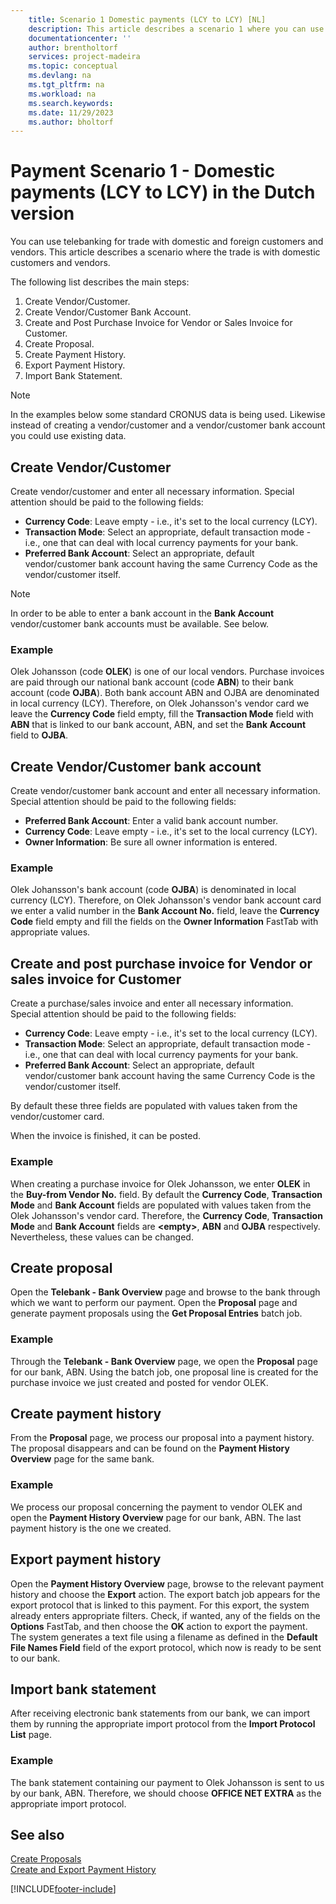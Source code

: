 ```yaml
---
    title: Scenario 1 Domestic payments (LCY to LCY) [NL]
    description: This article describes a scenario 1 where you can use telebanking for trade with domestic and foreign customers and vendors.
    documentationcenter: ''
    author: brentholtorf
    services: project-madeira
    ms.topic: conceptual
    ms.devlang: na
    ms.tgt_pltfrm: na
    ms.workload: na
    ms.search.keywords:
    ms.date: 11/29/2023
    ms.author: bholtorf
---
```

# Payment Scenario 1 - Domestic payments (LCY to LCY) in the Dutch version
You can use telebanking for trade with domestic and foreign customers and vendors. This article describes a scenario where the trade is with domestic customers and vendors.  

The following list describes the main steps:  

1.  Create Vendor/Customer.  
2.  Create Vendor/Customer Bank Account.  
3.  Create and Post Purchase Invoice for Vendor or Sales Invoice for Customer.  
4.  Create Proposal.  
5.  Create Payment History.  
6.  Export Payment History.  
7.  Import Bank Statement.  

> [!NOTE]  
>  In the examples below some standard CRONUS data is being used. Likewise instead of creating a vendor/customer and a vendor/customer bank account you could use existing data.  

## Create Vendor/Customer  
Create vendor/customer and enter all necessary information. Special attention should be paid to the following fields:  

- **Currency Code**: Leave empty - i.e., it's set to the local currency (LCY).  
- **Transaction Mode**: Select an appropriate, default transaction mode - i.e., one that can deal with local currency payments for your bank.  
- **Preferred Bank Account**: Select an appropriate, default vendor/customer bank account having the same Currency Code as the vendor/customer itself.  

> [!NOTE]  
>  In order to be able to enter a bank account in the **Bank Account** vendor/customer bank accounts must be available. See below.  

### Example  
Olek Johansson (code **OLEK**) is one of our local vendors. Purchase invoices are paid through our national bank account (code **ABN**) to their bank account (code **OJBA**). Both bank account ABN and OJBA are denominated in local currency (LCY). Therefore, on Olek Johansson's vendor card we leave the **Currency Code** field empty, fill the **Transaction Mode** field with **ABN** that is linked to our bank account, ABN, and set the **Bank Account** field to **OJBA**.  

## Create Vendor/Customer bank account  
Create vendor/customer bank account and enter all necessary information. Special attention should be paid to the following fields:  

- **Preferred Bank Account**: Enter a valid bank account number.  
- **Currency Code**: Leave empty - i.e., it's set to the local currency (LCY).  
- **Owner Information**: Be sure all owner information is entered.  

### Example  
Olek Johansson's bank account (code **OJBA**) is denominated in local currency (LCY). Therefore, on Olek Johansson's vendor bank account card we enter a valid number in the **Bank Account No.** field, leave the **Currency Code** field empty and fill the fields on the **Owner Information** FastTab with appropriate values.  

## Create and post purchase invoice for Vendor or sales invoice for Customer  
Create a purchase/sales invoice and enter all necessary information. Special attention should be paid to the following fields:  

- **Currency Code**: Leave empty - i.e., it's set to the local currency (LCY).  
- **Transaction Mode**: Select an appropriate, default transaction mode - i.e., one that can deal with local currency payments for your bank.  
- **Preferred Bank Account**: Select an appropriate, default vendor/customer bank account having the same Currency Code is the vendor/customer itself.  

By default these three fields are populated with values taken from the vendor/customer card.  

When the invoice is finished, it can be posted.  

### Example  
When creating a purchase invoice for Olek Johansson, we enter **OLEK** in the **Buy-from Vendor No.** field. By default the **Currency Code**, **Transaction Mode** and **Bank Account** fields are populated with values taken from the Olek Johansson's vendor card. Therefore, the **Currency Code**, **Transaction Mode** and **Bank Account** fields are **\<empty\>**, **ABN** and **OJBA** respectively. Nevertheless, these values can be changed.  

## Create proposal  
Open the **Telebank - Bank Overview** page and browse to the bank through which we want to perform our payment. Open the **Proposal** page and generate payment proposals using the **Get Proposal Entries** batch job.  

### Example  
Through the **Telebank - Bank Overview** page, we open the **Proposal** page for our bank, ABN. Using the batch job, one proposal line is created for the purchase invoice we just created and posted for vendor OLEK.  

## Create payment history  
From the **Proposal** page, we process our proposal into a payment history. The proposal disappears and can be found on the **Payment History Overview** page for the same bank.  

### Example  
We process our proposal concerning the payment to vendor OLEK and open the **Payment History Overview** page for our bank, ABN. The last payment history is the one we created.  

## Export payment history  
Open the **Payment History Overview** page, browse to the relevant payment history and choose the **Export** action. The export batch job appears for the export protocol that is linked to this payment. For this export, the system already enters appropriate filters. Check, if wanted, any of the fields on the **Options** FastTab, and then choose the **OK** action to export the payment. The system generates a text file using a filename as defined in the **Default File Names Field** field of the export protocol, which now is ready to be sent to our bank.  

## Import bank statement  
After receiving electronic bank statements from our bank, we can import them by running the appropriate import protocol from the **Import Protocol List** page.  

### Example  
The bank statement containing our payment to Olek Johansson is sent to us by our bank, ABN. Therefore, we should choose **OFFICE NET EXTRA** as the appropriate import protocol.  

## See also  
 [Create Proposals](how-to-create-proposals.md)   
 [Create and Export Payment History](how-to-create-and-export-payment-history.md)


[!INCLUDE[footer-include](../../includes/footer-banner.md)]
